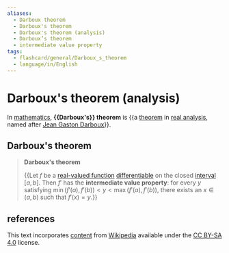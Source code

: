 ```yaml
---
aliases:
  - Darboux theorem
  - Darboux's theorem
  - Darboux's theorem (analysis)
  - Darboux’s theorem
  - intermediate value property
tags:
  - flashcard/general/Darboux_s_theorem
  - language/in/English
---
```


# Darboux's theorem (analysis)

In [mathematics](mathematics.md), __{{Darboux's}} theorem__ is {{a [theorem](theorem.md) in [real analysis](real%20analysis.md), named after [Jean Gaston Darboux](Jean%20Gaston%20Darboux.md)}}. <!--SR:!2025-08-22,462,310!2024-07-02,160,310-->

## Darboux's theorem

> __Darboux's theorem__
>
> {{Let $f$ be a [real-valued function](real-valued%20function.md) [differentiable](differentiable%20function.md) on the closed [interval](interval%20(mathematics).md) $[a,b]$. Then $f'$ has the __intermediate value property__: for every $y$ satisfying $\min(f'(a),f'(b))<y<\max(f'(a),f'(b))$, there exists an $x\in(a,b)$ such that $f'(x)=y$.}} <!--SR:!2024-10-27,199,250-->

## references

This text incorporates [content](https://en.wikipedia.org/wiki/Darboux's_theorem_(analysis)) from [Wikipedia](Wikipedia.md) available under the [CC BY-SA 4.0](https://creativecommons.org/licenses/by-sa/4.0/) license.
